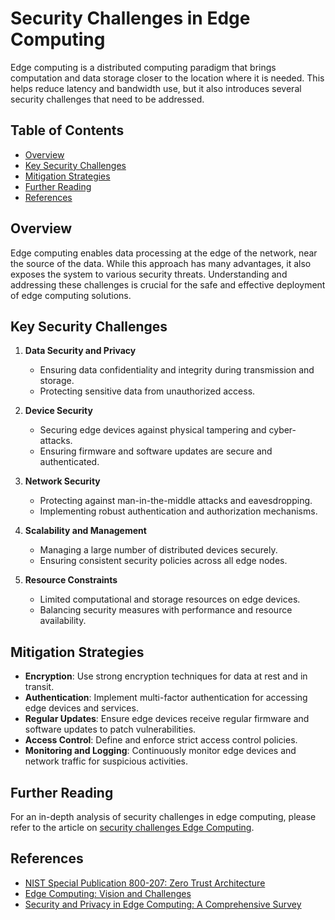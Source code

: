 # Security Challenges in Edge Computing

Edge computing is a distributed computing paradigm that brings computation and data storage closer to the location where it is needed. This helps reduce latency and bandwidth use, but it also introduces several security challenges that need to be addressed.

## Table of Contents
- [Overview](#overview)
- [Key Security Challenges](#key-security-challenges)
- [Mitigation Strategies](#mitigation-strategies)
- [Further Reading](#further-reading)
- [References](#references)

## Overview

Edge computing enables data processing at the edge of the network, near the source of the data. While this approach has many advantages, it also exposes the system to various security threats. Understanding and addressing these challenges is crucial for the safe and effective deployment of edge computing solutions.

## Key Security Challenges

1. **Data Security and Privacy**
   - Ensuring data confidentiality and integrity during transmission and storage.
   - Protecting sensitive data from unauthorized access.

2. **Device Security**
   - Securing edge devices against physical tampering and cyber-attacks.
   - Ensuring firmware and software updates are secure and authenticated.

3. **Network Security**
   - Protecting against man-in-the-middle attacks and eavesdropping.
   - Implementing robust authentication and authorization mechanisms.

4. **Scalability and Management**
   - Managing a large number of distributed devices securely.
   - Ensuring consistent security policies across all edge nodes.

5. **Resource Constraints**
   - Limited computational and storage resources on edge devices.
   - Balancing security measures with performance and resource availability.

## Mitigation Strategies

- **Encryption**: Use strong encryption techniques for data at rest and in transit.
- **Authentication**: Implement multi-factor authentication for accessing edge devices and services.
- **Regular Updates**: Ensure edge devices receive regular firmware and software updates to patch vulnerabilities.
- **Access Control**: Define and enforce strict access control policies.
- **Monitoring and Logging**: Continuously monitor edge devices and network traffic for suspicious activities.

## Further Reading

For an in-depth analysis of security challenges in edge computing, please refer to the article on [security challenges Edge Computing](https://techtobard.com/security-challenges-in-edge-computing/).

## References

- [NIST Special Publication 800-207: Zero Trust Architecture](https://csrc.nist.gov/publications/detail/sp/800-207/final)
- [Edge Computing: Vision and Challenges](https://www.jstor.org/stable/26569823)
- [Security and Privacy in Edge Computing: A Comprehensive Survey](https://ieeexplore.ieee.org/document/8692691)
